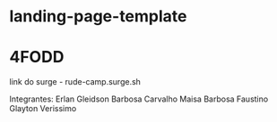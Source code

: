 # landing-page-template
#  4FODD
link do surge - rude-camp.surge.sh

Integrantes:
Erlan Gleidson Barbosa Carvalho
Maisa Barbosa Faustino
Glayton Verissimo 